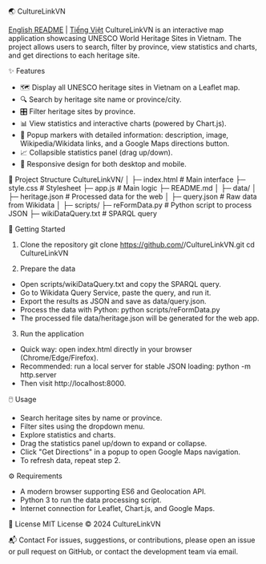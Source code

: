 🌏 CultureLinkVN

[English README](README.md) | [Tiếng Việt](README.vn.md)
CultureLinkVN is an interactive map application showcasing UNESCO World Heritage Sites in Vietnam.
The project allows users to search, filter by province, view statistics and charts, and get directions to each heritage site.

✨ Features
- 🗺️ Display all UNESCO heritage sites in Vietnam on a Leaflet map.
- 🔍 Search by heritage site name or province/city.
- 🎛️ Filter heritage sites by province.
- 📊 View statistics and interactive charts (powered by Chart.js).
- 📌 Popup markers with detailed information: description, image, Wikipedia/Wikidata links, and a Google Maps directions button.
- 📈 Collapsible statistics panel (drag up/down).
- 📱 Responsive design for both desktop and mobile.

📂 Project Structure
CultureLinkVN/
│
├─ index.html          # Main interface
├─ style.css           # Stylesheet
├─ app.js              # Main logic
├─ README.md
│
├─ data/
│   ├─ heritage.json   # Processed data for the web
│   ├─ query.json      # Raw data from Wikidata
│
├─ scripts/
    ├─ reFormData.py   # Python script to process JSON
    ├─ wikiDataQuery.txt # SPARQL query




🚀 Getting Started
1. Clone the repository
git clone https://github.com/<username>/CultureLinkVN.git
cd CultureLinkVN


2. Prepare the data
- Open scripts/wikiDataQuery.txt and copy the SPARQL query.
- Go to Wikidata Query Service, paste the query, and run it.
- Export the results as JSON and save as data/query.json.
- Process the data with Python:
python scripts/reFormData.py
- The processed file data/heritage.json will be generated for the web app.
3. Run the application
- Quick way: open index.html directly in your browser (Chrome/Edge/Firefox).
- Recommended: run a local server for stable JSON loading:
python -m http.server
- Then visit http://localhost:8000.

🖱️ Usage
- Search heritage sites by name or province.
- Filter sites using the dropdown menu.
- Explore statistics and charts.
- Drag the statistics panel up/down to expand or collapse.
- Click "Get Directions" in a popup to open Google Maps navigation.
- To refresh data, repeat step 2.

⚙️ Requirements
- A modern browser supporting ES6 and Geolocation API.
- Python 3 to run the data processing script.
- Internet connection for Leaflet, Chart.js, and Google Maps.

📜 License
MIT License © 2024 CultureLinkVN

📬 Contact
For issues, suggestions, or contributions, please open an issue or pull request on GitHub, or contact the development team via email.
